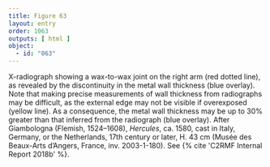 ```yaml
---
title: Figure 63
layout: entry
order: 1063
outputs: [ html ]
object:
  - id: "063"
---
```


X-radiograph showing a wax-to-wax joint on the right arm (red dotted line), as revealed by the discontinuity in the metal wall thickness (blue overlay). Note that making precise measurements of wall thickness from radiographs may be difficult, as the external edge may not be visible if overexposed (yellow line). As a consequence, the metal wall thickness may be up to 30% greater than that inferred from the radiograph (blue overlay). After Giambologna (Flemish, 1524–1608), *Hercules*, ca. 1580, cast in Italy, Germany, or the Netherlands, 17th century or later, H. 43 cm (Musée des Beaux-Arts d’Angers, France, inv. 2003-1-180). See {% cite 'C2RMF Internal Report 2018b' %}.
